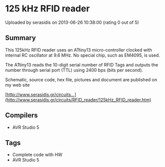 # 125 kHz RFID reader

Uploaded by serasidis on 2013-06-26 10:38:00 (rating 0 out of 5)

## Summary

This 125kHz RFID reader uses an ATtiny13 micro-controller clocked with internal RC oscillator at 9.6 MHz. No special chip, such as EM4095, is used.  

The ATtiny13 reads the 10-digit serial number of RFID Tags and outputs the number through serial port (TTL) using 2400 bps (bits per second).


Schematic, source code, hex file, pictures and document are published on my web site  

[http://www.serasidis.gr/circuits...](http://www.serasidis.gr/circuits/RFID_reader/125kHz_RFID_reader.htm)

## Compilers

- AVR Studio 5

## Tags

- Complete code with HW
- AVR Studio 5
